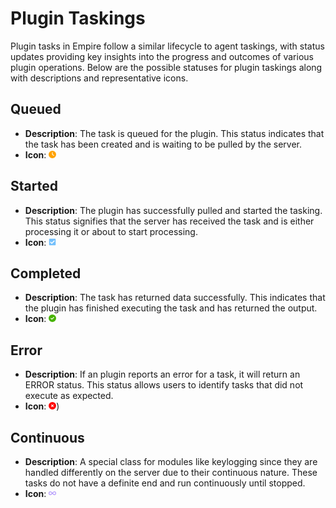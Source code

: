 # Plugin Taskings

Plugin tasks in Empire follow a similar lifecycle to agent taskings, with status updates providing key insights into the progress and outcomes of various plugin operations. Below are the possible statuses for plugin taskings along with descriptions and representative icons.

## Queued

- **Description**: The task is queued for the plugin. This status indicates that the task has been created and is waiting to be pulled by the server.
- **Icon**: <svg xmlns="http://www.w3.org/2000/svg" viewBox="0 0 512 512" width="12" height="12"><!--!Font Awesome Free 6.5.2 by @fontawesome - https://fontawesome.com License - https://fontawesome.com/license/free Copyright 2024 Fonticons, Inc.--><path fill="#ffa200" d="M256 0a256 256 0 1 1 0 512A256 256 0 1 1 256 0zM232 120V256c0 8 4 15.5 10.7 20l96 64c11 7.4 25.9 4.4 33.3-6.7s4.4-25.9-6.7-33.3L280 243.2V120c0-13.3-10.7-24-24-24s-24 10.7-24 24z"/></svg>

## Started

- **Description**: The plugin has successfully pulled and started the tasking. This status signifies that the server has received the task and is either processing it or about to start processing.
- **Icon**: <svg xmlns="http://www.w3.org/2000/svg" viewBox="0 0 448 512" width="12" height="12"><!--!Font Awesome Free 6.5.2 by @fontawesome - https://fontawesome.com License - https://fontawesome.com/license/free Copyright 2024 Fonticons, Inc.--><path fill="#74C0FC" d="M400 480H48c-26.5 0-48-21.5-48-48V80c0-26.5 21.5-48 48-48h352c26.5 0 48 21.5 48 48v352c0 26.5-21.5 48-48 48zm-204.7-98.1l184-184c6.2-6.2 6.2-16.4 0-22.6l-22.6-22.6c-6.2-6.2-16.4-6.2-22.6 0L184 302.7l-70.1-70.1c-6.2-6.2-16.4-6.2-22.6 0l-22.6 22.6c-6.2 6.2-6.2 16.4 0 22.6l104 104c6.2 6.3 16.4 6.3 22.6 0z"/></svg>

## Completed

- **Description**: The task has returned data successfully. This indicates that the plugin has finished executing the task and has returned the output.
- **Icon**: <svg xmlns="http://www.w3.org/2000/svg" viewBox="0 0 512 512" width="12" height="12"><!--!Font Awesome Free 6.5.2 by @fontawesome - https://fontawesome.com License - https://fontawesome.com/license/free Copyright 2024 Fonticons, Inc.--><path fill="#47b300" d="M256 512A256 256 0 1 0 256 0a256 256 0 1 0 0 512zM369 209L241 337c-9.4 9.4-24.6 9.4-33.9 0l-64-64c-9.4-9.4-9.4-24.6 0-33.9s24.6-9.4 33.9 0l47 47L335 175c9.4-9.4 24.6-9.4 33.9 0s9.4 24.6 0 33.9z"/></svg>

## Error

- **Description**: If an plugin reports an error for a task, it will return an ERROR status. This status allows users to identify tasks that did not execute as expected.
- **Icon**: <svg xmlns="http://www.w3.org/2000/svg" viewBox="0 0 512 512" width="12" height="12"><!--!Font Awesome Free 6.5.2 by @fontawesome - https://fontawesome.com License - https://fontawesome.com/license/free Copyright 2024 Fonticons, Inc.--><path fill="#ff0000" d="M256 512A256 256 0 1 0 256 0a256 256 0 1 0 0 512zM175 175c9.4-9.4 24.6-9.4 33.9 0l47 47 47-47c9.4-9.4 24.6-9.4 33.9 0s9.4 24.6 0 33.9l-47 47 47 47c9.4 9.4 9.4 24.6 0 33.9s-24.6 9.4-33.9 0l-47-47-47 47c-9.4 9.4-24.6 9.4-33.9 0s-9.4-24.6 0-33.9l47-47-47-47c-9.4-9.4-9.4-24.6 0-33.9z"/></svg>)

## Continuous

- **Description**: A special class for modules like keylogging since they are handled differently on the server due to their continuous nature. These tasks do not have a definite end and run continuously until stopped.
- **Icon**: <svg xmlns="http://www.w3.org/2000/svg" viewBox="0 0 640 512" width="12" height="12"><!--!Font Awesome Free 6.5.2 by @fontawesome - https://fontawesome.com License - https://fontawesome.com/license/free Copyright 2024 Fonticons, Inc.--><path fill="#B197FC" d="M0 241.1C0 161 65 96 145.1 96c38.5 0 75.4 15.3 102.6 42.5L320 210.7l72.2-72.2C419.5 111.3 456.4 96 494.9 96C575 96 640 161 640 241.1v29.7C640 351 575 416 494.9 416c-38.5 0-75.4-15.3-102.6-42.5L320 301.3l-72.2 72.2C220.5 400.7 183.6 416 145.1 416C65 416 0 351 0 270.9V241.1zM274.7 256l-72.2-72.2c-15.2-15.2-35.9-23.8-57.4-23.8C100.3 160 64 196.3 64 241.1v29.7c0 44.8 36.3 81.1 81.1 81.1c21.5 0 42.2-8.5 57.4-23.8L274.7 256zm90.5 0l72.2 72.2c15.2 15.2 35.9 23.8 57.4 23.8c44.8 0 81.1-36.3 81.1-81.1V241.1c0-44.8-36.3-81.1-81.1-81.1c-21.5 0-42.2 8.5-57.4 23.8L365.3 256z"/></svg>
